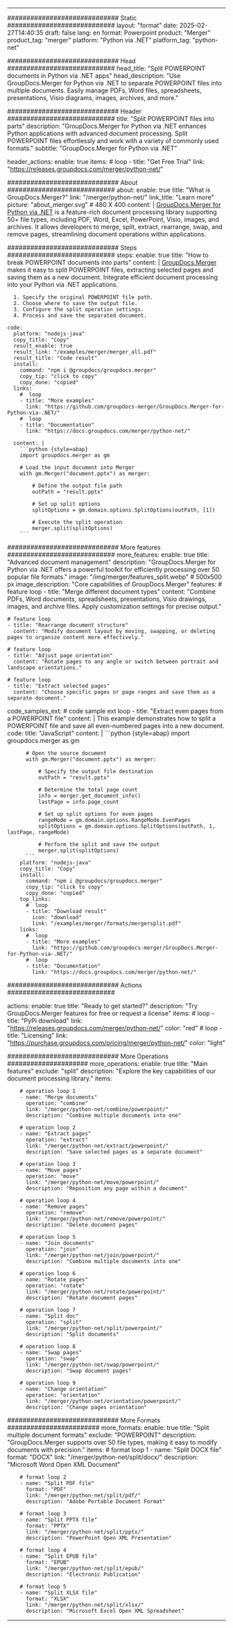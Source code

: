 
---
############################# Static ############################
layout: "format"
date:  2025-02-27T14:40:35
draft: false
lang: en
format: Powerpoint
product: "Merger"
product_tag: "merger"
platform: "Python via .NET"
platform_tag: "python-net"

############################# Head ############################
head_title: "Split POWERPOINT documents in Python via .NET apps"
head_description: "Use GroupDocs.Merger for Python via .NET to separate POWERPOINT files into multiple documents. Easily manage PDFs, Word files, spreadsheets, presentations, Visio diagrams, images, archives, and more."

############################# Header ############################
title: "Split POWERPOINT files into parts" 
description: "GroupDocs.Merger for Python via .NET enhances Python applications with advanced document processing. Split POWERPOINT files effortlessly and work with a variety of commonly used formats."
subtitle: "GroupDocs.Merger for Python via .NET" 

header_actions:
  enable: true
  items:
    #  loop
    - title: "Get Free Trial"
      link: "https://releases.groupdocs.com/merger/python-net/"
      
############################# About ############################
about:
    enable: true
    title: "What is GroupDocs.Merger?"
    link: "/merger/python-net/"
    link_title: "Learn more"
    picture: "about_merger.svg" # 480 X 400
    content: |
       [GroupDocs.Merger for Python via .NET](/merger/python-net/) is a feature-rich document processing library supporting 50+ file types, including PDF, Word, Excel, PowerPoint, Visio, images, and archives. It allows developers to merge, split, extract, rearrange, swap, and remove pages, streamlining document operations within applications.

############################# Steps ############################
steps:
    enable: true
    title: "How to break POWERPOINT documents into parts"
    content: |
      [GroupDocs.Merger](/merger/python-net/) makes it easy to split POWERPOINT files, extracting selected pages and saving them as a new document. Integrate efficient document processing into your Python via .NET applications.
      
      1. Specify the original POWERPOINT file path.
      2. Choose where to save the output file.
      3. Configure the split operation settings.
      4. Process and save the separated document.
   
    code:
      platform: "nodejs-java"
      copy_title: "Copy"
      result_enable: true
      result_link: "/examples/merger/merger_all.pdf"
      result_title: "Code result"
      install:
        command: "npm i @groupdocs/groupdocs.merger"
        copy_tip: "click to copy"
        copy_done: "copied"
      links:
        #  loop
        - title: "More examples"
          link: "https://github.com/groupdocs-merger/GroupDocs.Merger-for-Python-via-.NET/"
        #  loop
        - title: "Documentation"
          link: "https://docs.groupdocs.com/merger/python-net/"
          
      content: |
        ```python {style=abap}
        import groupdocs.merger as gm

        # Load the input document into Merger
        with gm.Merger("document.pptx") as merger:
            
            # Define the output file path
            outPath = "result.pptx"

            # Set up split options
            splitOptions = gm.domain.options.SplitOptions(outPath, [1])

            # Execute the split operation
            merger.split(splitOptions)
        ```            

############################# More features ############################
more_features:
  enable: true
  title: "Advanced document management"
  description: "GroupDocs.Merger for Python via .NET offers a powerful toolkit for efficiently processing over 50 popular file formats."
  image: "/img/merger/features_split.webp" # 500x500 px
  image_description: "Core capabilities of GroupDocs.Merger"
  features:
    # feature loop
    - title: "Merge different document types"
      content: "Combine PDFs, Word documents, spreadsheets, presentations, Visio drawings, images, and archive files. Apply customization settings for precise output."

    # feature loop
    - title: "Rearrange document structure"
      content: "Modify document layout by moving, swapping, or deleting pages to organize content more effectively."

    # feature loop
    - title: "Adjust page orientation"
      content: "Rotate pages to any angle or switch between portrait and landscape orientations."

    # feature loop
    - title: "Extract selected pages"
      content: "Choose specific pages or page ranges and save them as a separate document."
      
  code_samples_ext:
    # code sample ext loop
    - title: "Extract even pages from a POWERPOINT file"
      content: |
        This example demonstrates how to split a POWERPOINT file and save all even-numbered pages into a new document.
      code:
        title: "JavaScript"
        content: |
          ```python {style=abap}
          import groupdocs.merger as gm
          
          # Open the source document
          with gm.Merger("document.pptx") as merger:
            
              # Specify the output file destination
              outPath = "result.pptx"

              # Determine the total page count
              info = merger.get_document_info()
              lastPage = info.page_count

              # Set up split options for even pages
              rangeMode = gm.domain.options.RangeMode.EvenPages
              splitOptions = gm.domain.options.SplitOptions(outPath, 1, lastPage, rangeMode)

              # Perform the split and save the output
              merger.split(splitOptions)
          ```
        platform: "nodejs-java"
        copy_title: "Copy"
        install:
          command: "npm i @groupdocs/groupdocs.merger"
          copy_tip: "click to copy"
          copy_done: "copied"
        top_links:
          #  loop
          - title: "Download result"
            icon: "download"
            link: "/examples/merger/formats/mergersplit.pdf"
        links:
          #  loop
          - title: "More examples"
            link: "https://github.com/groupdocs-merger/GroupDocs.Merger-for-Python-via-.NET/"
          #  loop
          - title: "Documentation"
            link: "https://docs.groupdocs.com/merger/python-net/"
            

            


############################# Actions ############################

actions:
  enable: true
  title: "Ready to get started?"
  description: "Try GroupDocs.Merger features for free or request a license"
  items:
    #  loop
    - title: "PyPi download"
      link: "https://releases.groupdocs.com/merger/python-net/"
      color: "red"
        #  loop
    - title: "Licensing"
      link: "https://purchase.groupdocs.com/pricing/merger/python-net/"
      color: "light"


############################# More Operations #####################
more_operations:
    enable: true
    title: "Main features"
    exclude: "split"
    description: "Explore the key capabilities of our document processing library."
    items: 
          
        # operation loop 1
        - name: "Merge documents"
          operation: "combine"
          link: "/merger/python-net/combine/powerpoint/"
          description: "Combine multiple documents into one"

        # operation loop 2
        - name: "Extract pages"
          operation: "extract"
          link: "/merger/python-net/extract/powerpoint/"
          description: "Save selected pages as a separate document"

        # operation loop 3
        - name: "Move pages"
          operation: "move"
          link: "/merger/python-net/move/powerpoint/"
          description: "Reposition any page within a document"

        # operation loop 4
        - name: "Remove pages"
          operation: "remove"
          link: "/merger/python-net/remove/powerpoint/"
          description: "Delete document pages"

        # operation loop 5
        - name: "Join documents"
          operation: "join"
          link: "/merger/python-net/join/powerpoint/"
          description: "Combine multiple documents into one"

        # operation loop 6
        - name: "Rotate pages"
          operation: "rotate"
          link: "/merger/python-net/rotate/powerpoint/"
          description: "Rotate document pages"

        # operation loop 7
        - name: "Split doc"
          operation: "split"
          link: "/merger/python-net/split/powerpoint/"
          description: "Split documents"

        # operation loop 8
        - name: "Swap pages"
          operation: "swap"
          link: "/merger/python-net/swap/powerpoint/"
          description: "Swap document pages"

        # operation loop 9
        - name: "Change orientation"
          operation: "orientation"
          link: "/merger/python-net/orientation/powerpoint/"
          description: "Change pages orientation"
          
        
          
############################# More Formats ########################
more_formats:
    enable: true
    title: "Split multiple document formats"
    exclude: "POWERPOINT"
    description: "GroupDocs.Merger supports over 50 file types, making it easy to modify documents with precision."
    items: 
        # format loop 1
        - name: "Split DOCX file"
          format: "DOCX"
          link: "/merger/python-net/split/docx/"
          description: "Microsoft Word Open XML Document"
          
        # format loop 2
        - name: "Split PDF file"
          format: "PDF"
          link: "/merger/python-net/split/pdf/"
          description: "Adobe Portable Document Format"
          
        # format loop 3
        - name: "Split PPTX file"
          format: "PPTX"
          link: "/merger/python-net/split/pptx/"
          description: "PowerPoint Open XML Presentation"

        # format loop 4
        - name: "Split EPUB file"
          format: "EPUB"
          link: "/merger/python-net/split/epub/"
          description: "Electronic Publication"
          
        # format loop 5
        - name: "Split XLSX file"
          format: "XLSX"
          link: "/merger/python-net/split/xlsx/"
          description: "Microsoft Excel Open XML Spreadsheet"
  

---